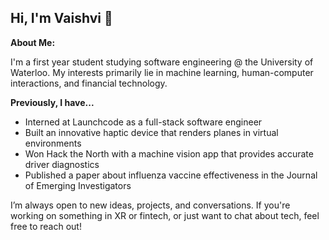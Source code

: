 ## Hi, I'm Vaishvi 👋

**About Me:**

I'm a first year student studying software engineering @ the University of Waterloo. My interests primarily lie in machine learning, human-computer interactions, and financial technology.

**Previously, I have...**
* Interned at Launchcode as a full-stack software engineer
* Built an innovative haptic device that renders planes in virtual environments
* Won Hack the North with a machine vision app that provides accurate driver diagnostics
* Published a paper about influenza vaccine effectiveness in the Journal of Emerging Investigators

I’m always open to new ideas, projects, and conversations. If you're working on something in XR or fintech, or just want to chat about tech, feel free to reach out!
